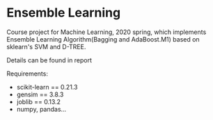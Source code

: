 # Ensemble Learning
Course project for Machine Learning, 2020 spring, which implements Ensemble Learning Algorithm(Bagging and AdaBoost.M1) based on sklearn's SVM and D-TREE.

Details can be found in report

Requirements:
+ scikit-learn == 0.21.3
+ gensim == 3.8.3
+ joblib == 0.13.2
+ numpy, pandas...